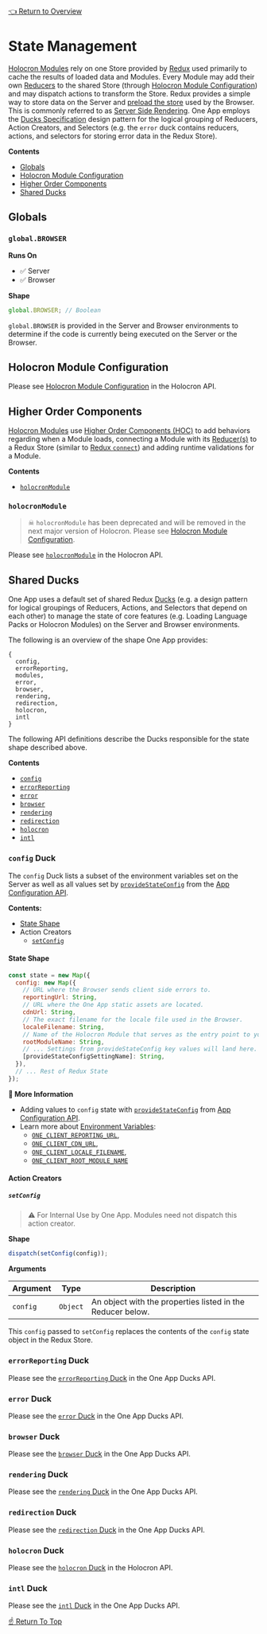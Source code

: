 <!--ONE-DOCS-HIDE start-->
[👈 Return to Overview](../README.md)
<!--ONE-DOCS-HIDE end-->

# State Management

[Holocron Modules](../README.md#modules) rely on one Store provided by [Redux](https://redux.js.org/) used primarily to cache the results of loaded data and Modules. Every Module may add their own [Reducers](https://redux.js.org/basics/reducers/) to the shared Store (through [Holocron Module Configuration]) and may dispatch actions to transform the Store. Redux provides a simple way to store data on the Server and [preload the store](https://redux.js.org/recipes/server-rendering#inject-initial-component-html-and-state) used by the Browser. This is commonly referred to as [Server Side Rendering](https://redux.js.org/recipes/server-rendering). One App employs the [Ducks Specification](https://github.com/erikras/ducks-modular-redux) design pattern for the logical grouping of Reducers, Action Creators, and Selectors (e.g. the `error` duck contains reducers, actions, and selectors for storing error data in the Redux Store).

**Contents**
* [Globals](#globals)
* [Holocron Module Configuration](#holocron-module-configuration)
* [Higher Order Components](#higher-order-components)
* [Shared Ducks](#shared-ducks)

## Globals

### `global.BROWSER`

**Runs On**
* ✅ Server
* ✅ Browser

**Shape**

```js
global.BROWSER; // Boolean
```

`global.BROWSER` is provided in the Server and Browser environments to determine if the code is currently being executed on the Server or the Browser.

## Holocron Module Configuration

<!--ONE-DOCS path="https://cdn.jsdelivr.net/gh/americanexpress/holocron@master/packages/holocron/docs/api/README.md" id="Module.holocron" parentHeadingLevel="2" start-->

Please see [Holocron Module Configuration](https://github.com/americanexpress/holocron/blob/master/packages/holocron/docs/api/README.md#holocron-module-configuration) in the Holocron API.

<!--ONE-DOCS end-->


## Higher Order Components

[Holocron Modules](../README.md#modules) use [Higher Order Components (HOC)](https://reactjs.org/docs/higher-order-components.html) to add behaviors regarding when a Module loads, connecting a Module with its [Reducer(s)](https://redux.js.org/basics/reducers/) to a Redux Store (similar to [Redux `connect`](https://react-redux.js.org/api/connect)) and adding runtime validations for a Module.

**Contents**
* [`holocronModule`](#holocronmodule)

<!--ONE-DOCS path="https://cdn.jsdelivr.net/gh/americanexpress/holocron@master/packages/holocron/docs/api/README.md" id="holocronModule" parentHeadingLevel="2" start-->

### `holocronModule`

> ☠ `holocronModule` has been deprecated and will be removed in the next major version of Holocron. Please see [Holocron Module Configuration].

Please see [`holocronModule`](https://github.com/americanexpress/holocron/blob/master/packages/holocron/docs/api/README.md#holocronmodule) in the Holocron API.

<!--ONE-DOCS end-->

## Shared Ducks

One App uses a default set of shared Redux [Ducks](https://github.com/erikras/ducks-modular-redux) (e.g. a design pattern for logical groupings of Reducers, Actions, and Selectors that depend on each other) to manage the state of core features (e.g. Loading Language Packs or Holocron Modules) on the Server and Browser environments.

The following is an overview of the shape One App provides:

```
{
  config,
  errorReporting,
  modules,
  error,
  browser,
  rendering,
  redirection,
  holocron,
  intl
}
```

The following API definitions describe the Ducks responsible for the state shape described above.

**Contents**
* [`config`](#config-duck)
* [`errorReporting`](#errorreporting-duck)
* [`error`](#error-duck)
* [`browser`](#browser-duck)
* [`rendering`](#rendering-duck)
* [`redirection`](#redirection-duck)
* [`holocron`](#holocron-duck)
* [`intl`](#intl-duck)

### `config` Duck
The `config` Duck lists a subset of the environment variables set on the Server as well as all values set by
[`provideStateConfig`](./App-Configuration.md#providestateconfig) from the [App Configuration API](./App-Configuration.md).

**Contents:**
* [State Shape](#state-shape)
* Action Creators
  * [`setConfig`](#setconfig)

#### State Shape

```js
const state = new Map({
  config: new Map({
    // URL where the Browser sends client side errors to.
    reportingUrl: String,
    // URL where the One App static assets are located.
    cdnUrl: String,
    // The exact filename for the locale file used in the Browser.
    localeFilename: String,
    // Name of the Holocron Module that serves as the entry point to your application.
    rootModuleName: String,
    // ... Settings from provideStateConfig key values will land here.
    [provideStateConfigSettingName]: String,
  }),
  // ... Rest of Redux State
});
```

**📘 More Information**
* Adding values to `config` state with [`provideStateConfig`](./App-Configuration.md#providestateconfig) from [App Configuration API](./App-Configuration.md).
* Learn more about [Environment Variables](../server/Environment-Variables.md):
  * [`ONE_CLIENT_REPORTING_URL`](../server/Environment-Variables.md#one_client_reporting_url),
  * [`ONE_CLIENT_CDN_URL`](../server/Environment-Variables.md#one_client_cdn_url),
  * [`ONE_CLIENT_LOCALE_FILENAME`](../server/Environment-Variables.md#one_client_locale_filename),
  * [`ONE_CLIENT_ROOT_MODULE_NAME`](../server/Environment-Variables.md#one_client_root_module_name)

#### Action Creators

##### `setConfig`

> ⚠️ For Internal Use by One App. Modules need not dispatch this action creator.

**Shape**

```js
dispatch(setConfig(config));
```

**Arguments**

| Argument | Type     | Description                                                |
|----------|----------|------------------------------------------------------------|
| `config` | `Object` | An object with the properties listed in the Reducer below. |

This `config` passed to `setConfig` replaces the contents of the `config` state object in the Redux Store.

<!--ONE-DOCS path="https://cdn.jsdelivr.net/gh/americanexpress/one-app-ducks@master/README.md" id="errorReporting-duck" parentHeadingLevel="2" start-->

### `errorReporting` Duck

Please see the [`errorReporting` Duck](https://github.com/americanexpress/one-app-ducks#errorreporting-duck) in the One App Ducks API.

<!--ONE-DOCS end-->

<!--ONE-DOCS path="https://cdn.jsdelivr.net/gh/americanexpress/one-app-ducks@master/README.md" id="error-duck" parentHeadingLevel="2" start-->

### `error` Duck

Please see the [`error` Duck](https://github.com/americanexpress/one-app-ducks#error-duck) in the One App Ducks API.

<!--ONE-DOCS end-->

<!--ONE-DOCS path="https://cdn.jsdelivr.net/gh/americanexpress/one-app-ducks@master/README.md" id="browser-duck" parentHeadingLevel="2" start-->

### `browser` Duck

Please see the [`browser` Duck](https://github.com/americanexpress/one-app-ducks#browser-duck) in the One App Ducks API.

<!--ONE-DOCS end-->

<!--ONE-DOCS path="https://cdn.jsdelivr.net/gh/americanexpress/one-app-ducks@master/README.md" id="rendering-duck" parentHeadingLevel="2" start-->

### `rendering` Duck

Please see the [`rendering` Duck](https://github.com/americanexpress/one-app-ducks#rendering-duck) in the One App Ducks API.

<!--ONE-DOCS end-->

<!--ONE-DOCS path="https://cdn.jsdelivr.net/gh/americanexpress/one-app-ducks@master/README.md" id="redirection-duck" parentHeadingLevel="2" start-->

### `redirection` Duck

Please see the [`redirection` Duck](https://github.com/americanexpress/one-app-ducks#redirection-duck) in the One App Ducks API.

<!--ONE-DOCS end-->

### `holocron` Duck

Please see the [`holocron` Duck](https://github.com/americanexpress/holocron/blob/master/packages/holocron/src/ducks/load.js) in the Holocron API.

<!--ONE-DOCS path="https://cdn.jsdelivr.net/gh/americanexpress/one-app-ducks@master/README.md" id="intl-duck" parentHeadingLevel="2" start-->

### `intl` Duck

Please see the [`intl` Duck](https://github.com/americanexpress/one-app-ducks#intl-duck) in the One App Ducks API.

<!--ONE-DOCS end-->

[☝️ Return To Top](#state-management)

[Holocron Module Configuration]: https://github.com/americanexpress/holocron/blob/master/packages/holocron/docs/api/README.md#holocron-module-configuration
